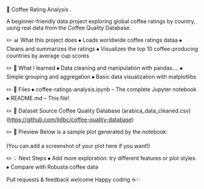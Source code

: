 

📌 Coffee Rating Analysis .

A beginner-friendly data project exploring global coffee ratings by country, using real data from the Coffee Quality Database.

✏️ 📊 What this project does
⦁ Loads worldwide coffee ratings dataa
⦁ Cleans and summarizes the ratings
⦁ Visualizes the top 10 coffee-producing countries by average cup scores

✏️ 🚀 What I learned
⦁ Data cleaning and manipulation with pandas....
⦁ Simple grouping and aggregation
⦁ Basic data visualization with matplotlibs

✏️ 📂 Files
⦁ coffee-ratings-analysis.ipynb – The complete Jupyter notebook
⦁ README.md – This file!

✏️ 🔗 Dataset Source
Coffee Quality Database (arabica_data_cleaned.csv) (https://github.com/jldbc/coffee-quality-database)

✏️ 👀 Preview
Below is a sample plot generated by the notebook:

(You can add a screenshot of your plot here if you want!)

✏️ 💡 Next Steps
⦁ Add more exploration: try different features or plot styles
⦁ Compare with Robusta coffee data

Pull requests & feedback welcome
Happy coding ☕️✨
